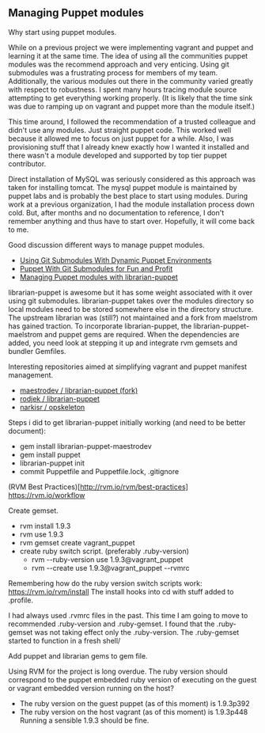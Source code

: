 Managing Puppet modules
-----------------------

Why start using puppet modules.

While on a previous project we were implementing vagrant and puppet and learning it at the same time. The idea of using all the communities puppet modules was the recommend approach and very enticing. Using git submodules was a frustrating process for members of my team. Additionally, the various modules out there in the community varied greatly with respect to robustness. I spent many hours tracing module source attempting to get everything working properly. (It is likely that the time sink was due to ramping up on vagrant and puppet more than the module itself.)

This time around, I followed the recommendation of a trusted colleague and didn't use any modules. Just straight puppet code. This worked well because it allowed me to focus on just puppet for a while. Also, I was provisioning stuff that I already knew exactly how I wanted it installed and there wasn't a module developed and supported by top tier puppet contributor.

Direct installation of MySQL was seriously considered as this approach was taken for installing tomcat. The mysql puppet module is maintained by puppet labs and is probably the best place to start using modules. During work at a previous organization, I had the module installation process down cold. But, after months and no documentation to reference, I don't remember anything and thus have to start over. Hopefully, it will come back to me.

Good discussion different ways to manage puppet modules.
- [Using Git Submodules With Dynamic Puppet Environments](http://sysadminsjourney.com/content/using-git-submodules-dynamic-puppet-environments/)
- [Puppet With Git Submodules for Fun and Profit](http://blog.thesilentpenguin.com/blog/2012/02/21/puppet-with-git-submodules-for-fun-and-profit/)
- [Managing Puppet modules with librarian-puppet](http://blog.csanchez.org/2013/01/24/managing-puppet-modules-with-librarian-puppet/)

librarian-puppet is awesome but it has some weight associated with it over using git submodules. librarian-puppet takes over the modules directory so local modules need to be stored somewhere else in the directory structure. The upstream librarian was (still?) not maintained and a fork from maelstrom has gained traction. To incorporate librarian-puppet, the librarian-puppet-maelstrom and puppet gems are required. When the dependencies are added, you need look at stepping it up and integrate rvm gemsets and bundler Gemfiles. 

Interesting repositories aimed at simplifying vagrant and puppet manifest management.
- [maestrodev / librarian-puppet (fork)](https://github.com/maestrodev/librarian-puppet)
- [rodjek / librarian-puppet](https://github.com/rodjek/librarian-puppet)
- [narkisr / opskeleton](https://github.com/narkisr/opskeleton)

Steps i did to get librarian-puppet initially working (and need to be better document):
- gem install librarian-puppet-maestrodev
- gem install puppet
- librarian-puppet init
- commit Puppetfile and Puppetfile.lock, .gitignore

(RVM Best Practices)[http://rvm.io/rvm/best-practices]
https://rvm.io/workflow

Create gemset.
- rvm install 1.9.3
- rvm use 1.9.3
- rvm gemset create vagrant_puppet
- create ruby switch script. (preferably .ruby-version)
  - rvm --ruby-version use 1.9.3@vagrant_puppet
  - rvm --create use 1.9.3@vagrant_puppet --rvmrc

Remembering how do the ruby version switch scripts work: 
https://rvm.io/rvm/install
The install hooks into cd with stuff added to .profile.

I had always used .rvmrc files in the past. This time I am going to move to recommended .ruby-version and .ruby-gemset. I found that the .ruby-gemset was not taking effect only the .ruby-version. The .ruby-gemset started to function in a fresh shell/

Add puppet and librarian gems to gem file.

Using RVM for the project is long overdue. The ruby version should correspond to the puppet embedded ruby version of executing on the guest or vagrant embedded version running on the host?
- The ruby version on the guest puppet (as of this moment) is 1.9.3p392
- The ruby version on the host vagrant (as of this moment) is 1.9.3p448
Running a sensible 1.9.3 should be fine.